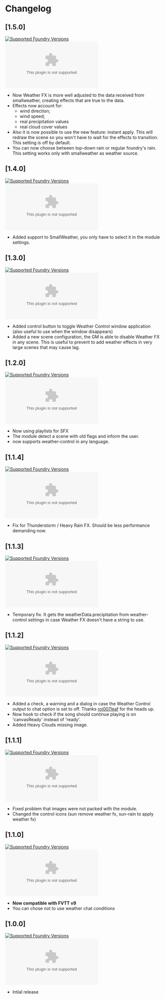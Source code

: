 # Changelog

## [1.5.0]
[![Supported Foundry Versions](https://img.shields.io/endpoint?url=https://foundryshields.com/version?url=https://github.com/LeafWulf/weatherfx/releases/download/1.5.0/module.json)](https://foundryvtt.com/packages/weatherfx)  
[![Downloads](https://img.shields.io/github/downloads/LeafWulf/weatherfx/1.5.0/module.zip?logo=github&color=238636&label=downloads)](https://github.com/LeafWulf/weatherfx/releases/1.5.0)

- Now Weather FX is more well adjusted to the data received from smallweather, creating effects that are true to the data.
- Effects now account for:
    - wind direction;
    - wind speed;
    - real precipitation values
    - real cloud cover values
- Also it is now possible to use the new feature: instant apply. This will redraw the scene so you won't have to wait for the effects to transition. This setting is off by default.
- You can now choose between top-down rain or regular foundry's rain. This setting works only with smallweather as weather source.

## [1.4.0]
[![Supported Foundry Versions](https://img.shields.io/endpoint?url=https://foundryshields.com/version?url=https://github.com/LeafWulf/weatherfx/releases/download/1.4.0/module.json)](https://foundryvtt.com/packages/weatherfx)  
[![Downloads](https://img.shields.io/github/downloads/LeafWulf/weatherfx/1.4.0/module.zip?logo=github&color=238636&label=downloads)](https://github.com/LeafWulf/weatherfx/releases/1.4.0)

- Added support to SmallWeather, you only have to select it in the module settings.

## [1.3.0]
[![Supported Foundry Versions](https://img.shields.io/endpoint?url=https://foundryshields.com/version?url=https://github.com/LeafWulf/weatherfx/releases/download/1.3.0/module.json)](https://foundryvtt.com/packages/weatherfx)  
[![Downloads](https://img.shields.io/github/downloads/LeafWulf/weatherfx/1.3.0/module.zip?logo=github&color=238636&label=downloads)](https://github.com/LeafWulf/weatherfx/releases/1.3.0)

- Added control button to toggle Weather Control window application (also useful to use when the window disappears)
- Added a new scene configuration, the GM is able to disable Weather FX in any scene. This is useful to prevent to add weather effects in very large scenes that may cause lag.

## [1.2.0]
[![Supported Foundry Versions](https://img.shields.io/endpoint?url=https://foundryshields.com/version?url=https://github.com/LeafWulf/weatherfx/releases/download/1.2.0/module.json)](https://foundryvtt.com/packages/weatherfx)  
[![Downloads](https://img.shields.io/github/downloads/LeafWulf/weatherfx/1.2.0/module.zip?logo=github&color=238636&label=downloads)](https://github.com/LeafWulf/weatherfx/releases/1.2.0)

- Now using playlists for SFX
- The module detect a scene with old flags and inform the user.
- now supports weather-control in any language.

## [1.1.4]
[![Supported Foundry Versions](https://img.shields.io/endpoint?url=https://foundryshields.com/version?url=https://github.com/paulo-roger/weatherfx/releases/download/1.1.4/module.json)](https://foundryvtt.com/packages/weatherfx)  
[![Downloads](https://img.shields.io/github/downloads/paulo-roger/weatherfx/1.1.4/module.zip?logo=github&color=238636&label=downloads)](https://github.com/LeafWulf/weatherfx/releases/1.1.4)

- Fix for Thunderstorm / Heavy Rain FX. Should be less performance demanding now.

## [1.1.3]
[![Supported Foundry Versions](https://img.shields.io/endpoint?url=https://foundryshields.com/version?url=https://github.com/paulo-roger/weatherfx/releases/download/1.1.3/module.json)](https://foundryvtt.com/packages/weatherfx)  
[![Downloads](https://img.shields.io/github/downloads/paulo-roger/weatherfx/1.1.3/module.zip?logo=github&color=238636&label=downloads)](https://github.com/LeafWulf/weatherfx/releases/1.1.3)

- Temporary fix. It gets the weatherData.precipitation from weather-control settings in case Weather FX doesn't have a string to use.

## [1.1.2]
[![Supported Foundry Versions](https://img.shields.io/endpoint?url=https://foundryshields.com/version?url=https://github.com/paulo-roger/weatherfx/releases/download/1.1.2/module.json)](https://foundryvtt.com/packages/weatherfx)  
[![Downloads](https://img.shields.io/github/downloads/paulo-roger/weatherfx/1.1.2/module.zip?logo=github&color=238636&label=downloads)](https://github.com/LeafWulf/weatherfx/releases/1.1.2)

- Added a check, a warning and a dialog in case the Weather Control output to chat option is set to off. Thanks [roi007leaf](https://github.com/roi007leaf) for the heads up.
- Now hook to check if the song should continue playing is on 'canvasReady' instead of 'ready'.
- Added Heavy Clouds missing image.

## [1.1.1]
[![Supported Foundry Versions](https://img.shields.io/endpoint?url=https://foundryshields.com/version?url=https://github.com/paulo-roger/weatherfx/releases/download/1.1.1/module.json)](https://foundryvtt.com/packages/weatherfx)  
[![Downloads](https://img.shields.io/github/downloads/paulo-roger/weatherfx/1.1.1/module.zip?logo=github&color=238636&label=downloads)](https://github.com/LeafWulf/weatherfx/releases/1.1.1)

- Fixed problem that images were not packed with the module.
- Changed the control icons (sun remove weather fx, sun-rain to apply weather fx)

## [1.1.0]
[![Supported Foundry Versions](https://img.shields.io/endpoint?url=https://foundryshields.com/version?url=https://github.com/paulo-roger/weatherfx/releases/download/1.1.0/module.json)](https://foundryvtt.com/packages/weatherfx)  
[![Downloads](https://img.shields.io/github/downloads/paulo-roger/weatherfx/1.1.0/module.zip?logo=github&color=238636&label=downloads)](https://github.com/LeafWulf/weatherfx/releases/1.1.0)

- **Now compatible with FVTT v9**
- You can chose not to use weather chat conditions
  
## [1.0.0]
[![Supported Foundry Versions](https://img.shields.io/endpoint?url=https://foundryshields.com/version?url=https://github.com/paulo-roger/weatherfx/releases/download/1.0.0/module.json)](https://foundryvtt.com/packages/weatherfx)  
[![Downloads](https://img.shields.io/github/downloads/paulo-roger/weatherfx/1.0.0/module.zip?logo=github&color=238636&label=downloads)](https://github.com/LeafWulf/weatherfx/releases/1.0.0)

- Intial release